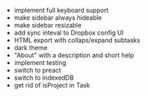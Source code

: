 - implement full keyboard support
- make sidebar always hideable
- make sidebar resizable
- add sync inteval to Dropbox config UI
- HTML export with collaps/expand subtasks
- dark theme
- "About" with a description and short help
- implement testing
- switch to preact
- switch to indexedDB
- get rid of isProject in Task